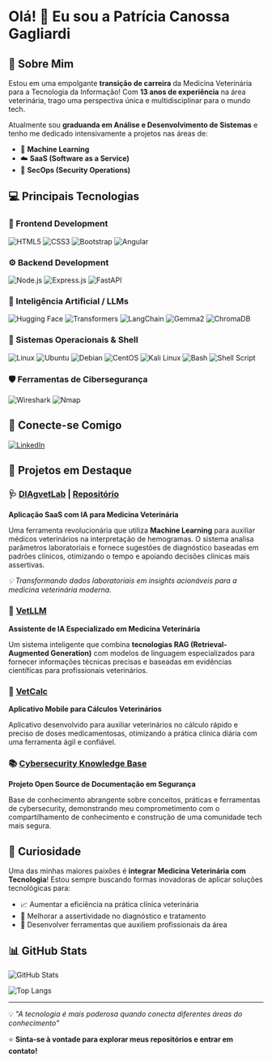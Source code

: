 # Olá! 👋 Eu sou a Patrícia Canossa Gagliardi

## 🚀 Sobre Mim

Estou em uma empolgante **transição de carreira** da Medicina Veterinária para a Tecnologia da Informação! Com **13 anos de experiência** na área veterinária, trago uma perspectiva única e multidisciplinar para o mundo tech.

Atualmente sou **graduanda em Análise e Desenvolvimento de Sistemas** e tenho me dedicado intensivamente a projetos nas áreas de:
- 🤖 **Machine Learning**
- ☁️ **SaaS (Software as a Service)**
- 🔐 **SecOps (Security Operations)**

## 💻 Principais Tecnologias

### 🚀 Frontend Development

![HTML5](https://img.shields.io/badge/HTML5-E34F26?style=for-the-badge&logo=html5&logoColor=white)
![CSS3](https://img.shields.io/badge/CSS3-1572B6?style=for-the-badge&logo=css3&logoColor=white)
![Bootstrap](https://img.shields.io/badge/Bootstrap-7952B3?style=for-the-badge&logo=bootstrap&logoColor=white)
![Angular](https://img.shields.io/badge/Angular-DD0031?style=for-the-badge&logo=angular&logoColor=white)

### ⚙️ Backend Development

![Node.js](https://img.shields.io/badge/Node.js-339933?style=for-the-badge&logo=nodedotjs&logoColor=white)
![Express.js](https://img.shields.io/badge/Express.js-000000?style=for-the-badge&logo=express&logoColor=white)
![FastAPI](https://img.shields.io/badge/FastAPI-009688?style=for-the-badge&logo=fastapi&logoColor=white)

### 🧠 Inteligência Artificial / LLMs

![Hugging Face](https://img.shields.io/badge/Hugging%20Face-FFD21E?style=for-the-badge&logo=huggingface&logoColor=black)
![Transformers](https://img.shields.io/badge/Transformers-4051B5?style=for-the-badge&logo=huggingface&logoColor=white)
![LangChain](https://img.shields.io/badge/LangChain-019934?style=for-the-badge&logoColor=white)
![Gemma2](https://img.shields.io/badge/Gemma2-4285F4?style=for-the-badge&logoColor=white)
![ChromaDB](https://img.shields.io/badge/ChromaDB-5f43e8?style=for-the-badge&logoColor=white)

### 🐧 Sistemas Operacionais & Shell

![Linux](https://img.shields.io/badge/Linux-FCC624?style=for-the-badge&logo=linux&logoColor=black)
![Ubuntu](https://img.shields.io/badge/Ubuntu-E95420?style=for-the-badge&logo=ubuntu&logoColor=white)
![Debian](https://img.shields.io/badge/Debian-A81D33?style=for-the-badge&logo=debian&logoColor=white)
![CentOS](https://img.shields.io/badge/CentOS-212259?style=for-the-badge&logo=centos&logoColor=white)
![Kali Linux](https://img.shields.io/badge/Kali_Linux-557C94?style=for-the-badge&logo=kalilinux&logoColor=white)
![Bash](https://img.shields.io/badge/Bash-4EAA25?style=for-the-badge&logo=gnubash&logoColor=white)
![Shell Script](https://img.shields.io/badge/Shell_Script-121011?style=for-the-badge&logo=powershell&logoColor=white)

### 🛡️ Ferramentas de Cibersegurança

![Wireshark](https://img.shields.io/badge/Wireshark-1679A7?style=for-the-badge&logo=wireshark&logoColor=white)
![Nmap](https://img.shields.io/badge/Nmap-4f4f4f?style=for-the-badge&logoColor=white)

## 🔗 Conecte-se Comigo

[![LinkedIn](https://img.shields.io/badge/LinkedIn-0077B5?style=for-the-badge&logo=linkedin&logoColor=white)](https://www.linkedin.com/in/patricia-canossa-gagliardi/)

## 🚀 Projetos em Destaque

### 🩺 [DIAgvetLab](https://diagvet-lab.onrender.com/) | [Repositório](https://github.com/pcanossa/Diagvet_Lab)
**Aplicação SaaS com IA para Medicina Veterinária**

Uma ferramenta revolucionária que utiliza **Machine Learning** para auxiliar médicos veterinários na interpretação de hemogramas. O sistema analisa parâmetros laboratoriais e fornece sugestões de diagnóstico baseadas em padrões clínicos, otimizando o tempo e apoiando decisões clínicas mais assertivas.

*💡 Transformando dados laboratoriais em insights acionáveis para a medicina veterinária moderna.*

### 🤖 [VetLLM](https://github.com/pcanossa/VetLLM-RAG)
**Assistente de IA Especializado em Medicina Veterinária**

Um sistema inteligente que combina **tecnologias RAG (Retrieval-Augmented Generation)** com modelos de linguagem especializados para fornecer informações técnicas precisas e baseadas em evidências científicas para profissionais veterinários.

### 📱 [VetCalc](https://github.com/pcanossa/mobile-vetcalc)
**Aplicativo Mobile para Cálculos Veterinários**

Aplicativo desenvolvido para auxiliar veterinários no cálculo rápido e preciso de doses medicamentosas, otimizando a prática clínica diária com uma ferramenta ágil e confiável.

### 📚 [Cybersecurity Knowledge Base](https://pcanossa.github.io/Cybersecurity-Docs/)
**Projeto Open Source de Documentação em Segurança**

Base de conhecimento abrangente sobre conceitos, práticas e ferramentas de cybersecurity, demonstrando meu comprometimento com o compartilhamento de conhecimento e construção de uma comunidade tech mais segura.

## 🌟 Curiosidade

Uma das minhas maiores paixões é **integrar Medicina Veterinária com Tecnologia**! Estou sempre buscando formas inovadoras de aplicar soluções tecnológicas para:

- 📈 Aumentar a eficiência na prática clínica veterinária
- 🎯 Melhorar a assertividade no diagnóstico e tratamento
- 🔬 Desenvolver ferramentas que auxiliem profissionais da área

## 📊 GitHub Stats

![GitHub Stats](https://github-readme-stats.vercel.app/api?username=pcanossa&show_icons=true&theme=radical)

![Top Langs](https://github-readme-stats.vercel.app/api/top-langs/?username=pcanossa&layout=compact&theme=radical)

---

💡 *"A tecnologia é mais poderosa quando conecta diferentes áreas do conhecimento"*

⭐ **Sinta-se à vontade para explorar meus repositórios e entrar em contato!**
